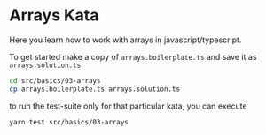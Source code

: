 Arrays Kata
============

Here you learn how to work with arrays in javascript/typescript.

To get started make a copy of `arrays.boilerplate.ts` and save it as `arrays.solution.ts`

```bash
cd src/basics/03-arrays
cp arrays.boilerplate.ts arrays.solution.ts
```

to run the test-suite only for that particular kata, you can execute
```bash
yarn test src/basics/03-arrays
```

